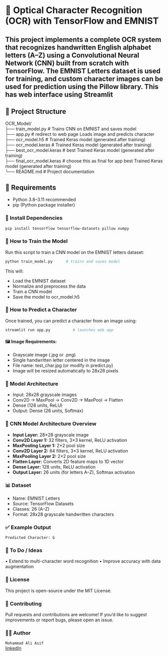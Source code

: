# 🧠 Optical Character Recognition (OCR) with TensorFlow and EMNIST

This project implements a complete OCR system that recognizes handwritten English alphabet letters (A–Z) using a Convolutional Neural Network (CNN) built from scratch with TensorFlow. The EMNIST Letters dataset is used for training, and custom character images can be used for prediction using the Pillow library. 
This has web interface using Streamlit
---

## 📂 Project Structure

OCR_Model/ <br>
├── train_model.py # Trains CNN on EMNIST and saves model <br>
├── app.py # redirect to web page Loads image and predicts character <br>
├── ocr_model.h5 # Trained Keras model (generated after training) <br>
├── ocr_model.keras # Trained Keras model (generated after training) <br>
├── best_ocr_model.keras # best Trained Keras model (generated after training) <br>
├── final_ocr_model.keras # choose this as final for app best Trained Keras model (generated after training) <br>
└── README.md # Project documentation <br>

## 🔧 Requirements
- Python 3.8–3.11 recommended
- pip (Python package installer)

### 🧪 Install Dependencies
```bash
pip install tensorflow tensorflow-datasets pillow numpy
```

### 🚀 How to Train the Model
Run this script to train a CNN model on the EMNIST letters dataset:
```bash
python train_model.py      # trains and saves model
```
This will:
- Load the EMNIST dataset
- Normalize and preprocess the data
- Train a CNN model
- Save the model to ocr_model.h5

### 🧪 How to Predict a Character
Once trained, you can predict a character from an image using:
```bash
streamlit run app.py          # launches web app
```

#### 🖼️ Image Requirements:
- Grayscale image (.jpg or .png)
- Single handwritten letter centered in the image
- File name: test_char.jpg (or modify in predict.py)
- Image will be resized automatically to 28x28 pixels

### 🧠 Model Architecture
- Input: 28x28 grayscale images
- Conv2D → MaxPool → Conv2D → MaxPool → Flatten
- Dense (128 units, ReLU)
- Output: Dense (26 units, Softmax)

 ### 🧠 CNN Model Architecture Overview
- **Input Layer:** 28×28 grayscale image
- **Conv2D Layer 1:** 32 filters, 3×3 kernel, ReLU activation
- **MaxPooling Layer 1:** 2×2 pool size
- **Conv2D Layer 2:** 64 filters, 3×3 kernel, ReLU activation
- **MaxPooling Layer 2:** 2×2 pool size
- **Flatten Layer:** Converts 2D feature maps to 1D vector
- **Dense Layer:** 128 units, ReLU activation
- **Output Layer:** 26 units (for letters A–Z), Softmax activation

### 📊 Dataset
- Name: EMNIST Letters
- Source: TensorFlow Datasets
- Classes: 26 (A–Z)
- Format: 28x28 grayscale handwritten characters

### ✅ Example Output
`Predicted Character: G`

### 📌 To Do / Ideas
 • Extend to multi-character word recognition
 • Improve accuracy with data augmentation

### 📃 License
This project is open-source under the MIT License.

### 🤝 Contributing
Pull requests and contributions are welcome! If you’d like to suggest improvements or report bugs, please open an issue.

### 🙋‍♂️ Author
`Mohammad Ali Asif` <br>
<a href="https://www.linkedin.com/in/mohammad-ali-asif ">linkedIn</a>
 




